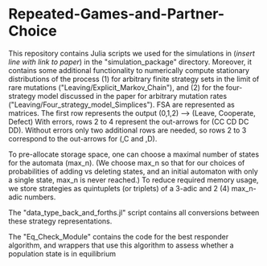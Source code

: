 # Repeated-Games-and-Partner-Choice

This repository contains Julia scripts we used for the simulations in (*insert line with link to paper*) in the "simulation_package" directory. Moreover, it contains some additional functionality to numerically compute stationary distributions of the process (1) for arbitrary finite strategy sets in the limit of rare mutations ("Leaving/Explicit_Markov_Chain"), and (2) for the four-strategy model discussed in the paper for arbitrary mutation rates ("Leaving/Four_strategy_model_Simplices"). 
FSA are represented as matrices. 
The first row represents the output (0,1,2) --> (Leave, Cooperate, Defect)
With errors, rows 2 to 4 represent the out-arrows for (CC CD DC DD). Without errors only two additional rows are needed, so rows 2 to 3 correspond to the out-arrows for (,C and ,D). 

To pre-allocate storage space, one can choose a maximal number of states for the automata (max_n). (We choose max_n so that for our choices of probabilities of adding 
vs deleting states, and an initial automaton with only a single state, max_n is never reached.)
To reduce required memory usage, we store strategies as quintuplets (or triplets) of a 3-adic and 2 (4) max_n-adic numbers.

The "data_type_back_and_forths.jl" script contains all conversions between these strategy representations.

The "Eq_Check_Module" contains the code for the best responder algorithm, and wrappers that use this algorithm to assess whether a population state is in equilibrium
